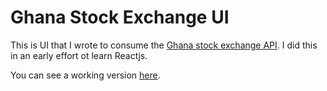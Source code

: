 # Ghana Stock Exchange UI

This is UI that I wrote to consume the [Ghana stock exchange API](https://dev.kwayisi.org/apis/gse/). I did this in an early effort ot learn Reactjs.

You can see a working version [here](http://gse.joe-dragovich.co.uk.s3-website.eu-west-2.amazonaws.com/).
